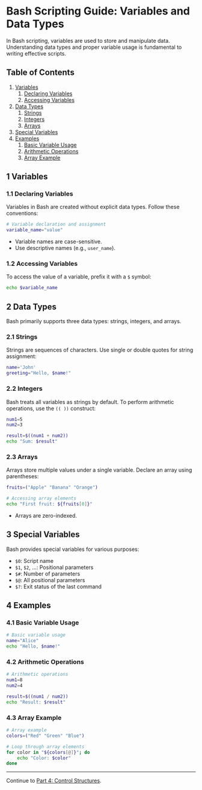 # Bash Scripting Guide: Variables and Data Types

In Bash scripting, variables are used to store and manipulate data. Understanding data types and proper variable usage is fundamental to writing effective scripts.

## Table of Contents

1. [Variables](#1-variables)
    1. [Declaring Variables](#11-declaing-variables)
    2. [Accessing Variables](#12-accessing-variables)
2. [Data Types](#2-data-types)
    1. [Strings](#21-strings)
    2. [Integers](#22-integers)
    3. [Arrays](#23-arrays)
3. [Special Variables](#3-data-types)
4. [Examples](#4-data-types)
    1. [Basic Variable Usage](#41-basic-variable-usage)
    2. [Arithmetic Operations](#42-arithmetic-operations)
    4. [Array Example](#43-array-example)

## 1 Variables

### 1.1 Declaring Variables

Variables in Bash are created without explicit data types. Follow these conventions:

```bash
# Variable declaration and assignment
variable_name="value"
```

- Variable names are case-sensitive.
- Use descriptive names (e.g., `user_name`).

### 1.2 Accessing Variables

To access the value of a variable, prefix it with a `$` symbol:

```bash
echo $variable_name
```

## 2 Data Types

Bash primarily supports three data types: strings, integers, and arrays.

### 2.1 Strings

Strings are sequences of characters. Use single or double quotes for string assignment:

```bash
name='John'
greeting="Hello, $name!"
```

### 2.2 Integers

Bash treats all variables as strings by default. To perform arithmetic operations, use the `(( ))` construct:

```bash
num1=5
num2=3

result=$((num1 + num2))
echo "Sum: $result"
```

### 2.3 Arrays

Arrays store multiple values under a single variable. Declare an array using parentheses:

```bash
fruits=("Apple" "Banana" "Orange")

# Accessing array elements
echo "First fruit: ${fruits[0]}"
```

- Arrays are zero-indexed.

## 3 Special Variables

Bash provides special variables for various purposes:

- `$0`: Script name
- `$1`, `$2`, ...: Positional parameters
- `$#`: Number of parameters
- `$@`: All positional parameters
- `$?`: Exit status of the last command

## 4 Examples

### 4.1 Basic Variable Usage

```bash
# Basic variable usage
name="Alice"
echo "Hello, $name!"
```

### 4.2 Arithmetic Operations

```bash
# Arithmetic operations
num1=8
num2=4

result=$((num1 / num2))
echo "Result: $result"
```

### 4.3 Array Example

```bash
# Array example
colors=("Red" "Green" "Blue")

# Loop through array elements
for color in "${colors[@]}"; do
    echo "Color: $color"
done
```

---
Continue to [Part 4: Control Structures](https://github.com/nilbarde/python-codes/blob/master/bash_scripting/04.control_structures.md).

